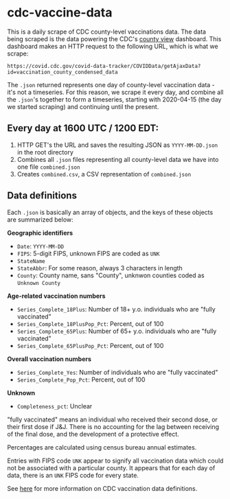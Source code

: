 # cdc-vaccine-data

This is a daily scrape of CDC county-level vaccinations data. The data being
scraped is the data powering the CDC's [county view][cv] dashboard. This 
dashboard makes an HTTP request to the following URL, which is what we scrape:

```
https://covid.cdc.gov/covid-data-tracker/COVIDData/getAjaxData?id=vaccination_county_condensed_data
```

The `.json` returned represents one day of county-level vaccination data -
it's not a timeseries. For this reason, we scrape it every day, and combine
all the `.json`'s together to form a timeseries, starting with 2020-04-15 (the
day we started scraping) and continuing until the present.

## Every day at 1600 UTC / 1200 EDT:

1. HTTP GET's the URL and saves the resulting JSON as `YYYY-MM-DD.json` in the root directory
2. Combines all `.json` files representing all county-level data we have into one file `combined.json`
3. Creates `combined.csv`, a CSV representation of  `combined.json`

## Data definitions

Each `.json` is basically an array of objects, and the keys of these objects are
summarized below:

**Geographic identifiers**

- `Date`: `YYYY-MM-DD`
- `FIPS`: 5-digit FIPS, unknown FIPS are coded as `UNK`
- `StateName`
- `StateAbbr`: For some reason, always 3 characters in length
- `County`: County name, sans "County", unknwon counties coded as `Unknown County`

**Age-related vaccination numbers**

- `Series_Complete_18Plus`: Number of 18+ y.o. individuals who are "fully vaccinated"
- `Series_Complete_18PlusPop_Pct`: Percent, out of 100
- `Series_Complete_65Plus`: Number of 65+ y.o. individuals who are "fully vaccinated"
- `Series_Complete_65PlusPop_Pct`: Percent, out of 100

**Overall vaccination numbers**

- `Series_Complete_Yes`: Number of individuals who are "fully vaccinated"
- `Series_Complete_Pop_Pct`: Percent, out of 100

**Unknown**

- `Completeness_pct`: Unclear

"fully vaccinated" means an individual who received their second dose, or their
first dose if J&J. There is no accounting for the lag between receiving of the
final dose, and the development of a protective effect.

Percentages are calculated using census bureau annual estimates.

Entries with FIPS code `UNK` appear to signify all vaccination data which could
not be associated with a particular county. It appears that for each day of data,
there is an `UNK` FIPS code for every state.

See [here][datadefs] for more information on CDC vaccination data definitions.

[cv]: https://covid.cdc.gov/covid-data-tracker/#county-view
[datadefs]: https://www.cdc.gov/coronavirus/2019-ncov/vaccines/distributing/reporting-counties.html
